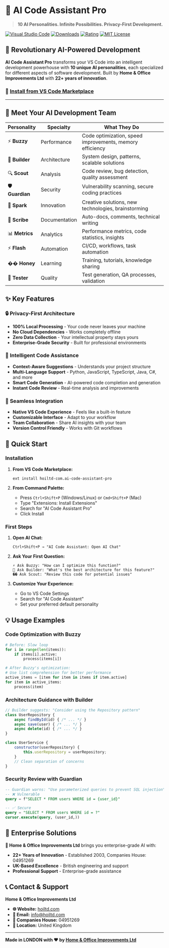 # 🤖 AI Code Assistant Pro

> **10 AI Personalities. Infinite Possibilities. Privacy-First Development.**

[![Visual Studio Code](https://img.shields.io/badge/Visual%20Studio%20Code-007ACC?style=for-the-badge&logo=visual-studio-code&logoColor=white)](https://marketplace.visualstudio.com/items?itemName=hoiltd-com.ai-code-assistant-pro)
[![Downloads](https://img.shields.io/visual-studio-marketplace/d/hoiltd-com.ai-code-assistant-pro?style=for-the-badge)](https://marketplace.visualstudio.com/items?itemName=hoiltd-com.ai-code-assistant-pro)
[![Rating](https://img.shields.io/visual-studio-marketplace/r/hoiltd-com.ai-code-assistant-pro?style=for-the-badge)](https://marketplace.visualstudio.com/items?itemName=hoiltd-com.ai-code-assistant-pro)
[![MIT License](https://img.shields.io/badge/License-MIT-yellow.svg?style=for-the-badge)](https://opensource.org/licenses/MIT)

## 🌟 Revolutionary AI-Powered Development

**AI Code Assistant Pro** transforms your VS Code into an intelligent development powerhouse with **10 unique AI personalities**, each specialized for different aspects of software development. Built by **Home & Office Improvements Ltd** with **22+ years of innovation**.

### 🚀 **[Install from VS Code Marketplace](https://marketplace.visualstudio.com/items?itemName=hoiltd-com.ai-code-assistant-pro)**

---

## 🤖 Meet Your AI Development Team

| Personality | Specialty | What They Do |
|------------|-----------|--------------|
| ⚡ **Buzzy** | Performance | Code optimization, speed improvements, memory efficiency |
| 🔨 **Builder** | Architecture | System design, patterns, scalable solutions |
| 🔍 **Scout** | Analysis | Code review, bug detection, quality assessment |
| 🛡️ **Guardian** | Security | Vulnerability scanning, secure coding practices |
| 🎨 **Spark** | Innovation | Creative solutions, new technologies, brainstorming |
| 📝 **Scribe** | Documentation | Auto-docs, comments, technical writing |
| 📊 **Metrics** | Analytics | Performance metrics, code statistics, insights |
| ⚡ **Flash** | Automation | CI/CD, workflows, task automation |
| �� **Honey** | Learning | Training, tutorials, knowledge sharing |
| 🧪 **Tester** | Quality | Test generation, QA processes, validation |

## ✨ Key Features

### 🔒 **Privacy-First Architecture**
- **100% Local Processing** - Your code never leaves your machine
- **No Cloud Dependencies** - Works completely offline
- **Zero Data Collection** - Your intellectual property stays yours
- **Enterprise-Grade Security** - Built for professional environments

### 🧠 **Intelligent Code Assistance**
- **Context-Aware Suggestions** - Understands your project structure
- **Multi-Language Support** - Python, JavaScript, TypeScript, Java, C#, and more
- **Smart Code Generation** - AI-powered code completion and generation
- **Instant Code Review** - Real-time analysis and improvements

### 🔄 **Seamless Integration**
- **Native VS Code Experience** - Feels like a built-in feature
- **Customizable Interface** - Adapt to your workflow
- **Team Collaboration** - Share AI insights with your team
- **Version Control Friendly** - Works with Git workflows

## 🚀 Quick Start

### Installation

1. **From VS Code Marketplace:**
   ```
   ext install hoiltd-com.ai-code-assistant-pro
   ```

2. **From Command Palette:**
   - Press `Ctrl+Shift+P` (Windows/Linux) or `Cmd+Shift+P` (Mac)
   - Type "Extensions: Install Extensions"
   - Search for "AI Code Assistant Pro"
   - Click Install

### First Steps

1. **Open AI Chat:**
   ```
   Ctrl+Shift+P → "AI Code Assistant: Open AI Chat"
   ```

2. **Ask Your First Question:**
   ```
   ⚡ Ask Buzzy: "How can I optimize this function?"
   🔨 Ask Builder: "What's the best architecture for this feature?"
   �� Ask Scout: "Review this code for potential issues"
   ```

3. **Customize Your Experience:**
   - Go to VS Code Settings
   - Search for "AI Code Assistant"
   - Set your preferred default personality

## 💡 Usage Examples

### Code Optimization with Buzzy
```python
# Before: Slow loop
for i in range(len(items)):
    if items[i].active:
        process(items[i])

# After Buzzy's optimization:
# Use list comprehension for better performance
active_items = [item for item in items if item.active]
for item in active_items:
    process(item)
```

### Architecture Guidance with Builder
```javascript
// Builder suggests: "Consider using the Repository pattern"
class UserRepository {
    async findById(id) { /* ... */ }
    async save(user) { /* ... */ }
    async delete(id) { /* ... */ }
}

class UserService {
    constructor(userRepository) {
        this.userRepository = userRepository;
    }
    // Clean separation of concerns
}
```

### Security Review with Guardian
```sql
-- Guardian warns: "Use parameterized queries to prevent SQL injection"
-- ❌ Vulnerable
query = f"SELECT * FROM users WHERE id = {user_id}"

-- ✅ Secure
query = "SELECT * FROM users WHERE id = ?"
cursor.execute(query, (user_id,))
```

## 🏢 Enterprise Solutions

**🏢 Home & Office Improvements Ltd** brings you enterprise-grade AI with:
- **22+ Years of Innovation** - Established 2003, Companies House: 04951269
- **UK-Based Excellence** - British engineering and support
- **Professional Support** - Enterprise-grade assistance

## 📞 Contact & Support

**Home & Office Improvements Ltd**
- **🌐 Website:** [hoiltd.com](https://hoiltd.com)
- **📧 Email:** info@hoiltd.com
- **🏢 Companies House:** 04951269
- **📍 Location:** United Kingdom

---

**Made in LONDON with ❤️ by [Home & Office Improvements Ltd](https://hoiltd.com)**
